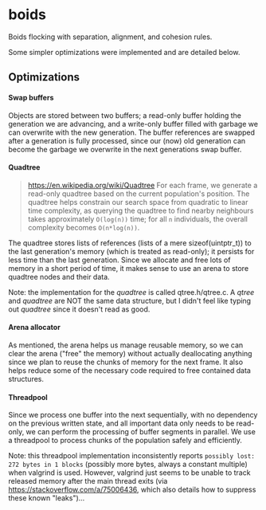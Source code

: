 # boids
Boids flocking with separation, alignment, and cohesion rules.

Some simpler optimizations were implemented and are detailed below.

## Optimizations
#### Swap buffers
Objects are stored between two buffers; a read-only buffer holding the generation we are advancing, and a write-only buffer filled with garbage we can overwrite with the new generation. The buffer references are swapped after a generation is fully processed, since our (now) old generation can become the garbage we overwrite in the next generations swap buffer.

#### Quadtree
> https://en.wikipedia.org/wiki/Quadtree
For each frame, we generate a read-only quadtree based on the current population's position. The quadtree helps constrain our search space from quadratic to linear time complexity, as querying the quadtree to find nearby neighbours takes approximately `O(log(n))` time; for all `n` individuals, the overall complexity becomes `O(n*log(n))`.

The quadtree stores lists of references (lists of a mere sizeof(uintptr_t)) to the last generation's memory (which is treated as read-only); it persists for less time than the last generation. Since we allocate and free lots of memory in a short period of time, it makes sense to use an arena to store quadtree nodes and their data.

Note: the implementation for the *quadtree* is called qtree.h/qtree.c. A *qtree* and *quadtree* are NOT the same data structure, but I didn't feel like typing out *quadtree* since it doesn't read as good.

#### Arena allocator
As mentioned, the arena helps us manage reusable memory, so we can clear the arena ("free" the memory) without actually deallocating anything since we plan to reuse the chunks of memory for the next frame. It also helps reduce some of the necessary code required to free contained data structures.

#### Threadpool
Since we process one buffer into the next sequentially, with no dependency on the previous written state, and all important data only needs to be read-only, we can perform the processing of buffer segments in parallel. We use a threadpool to process chunks of the population safely and efficiently.

Note: this threadpool implementation inconsistently reports `possibly lost: 272 bytes in 1 blocks` (possibly more bytes, always a constant multiple) when valgrind is used. However, valgrind just seems to be unable to track released memory after the main thread exits (via https://stackoverflow.com/a/75006436, which also details how to suppress these known "leaks")...
